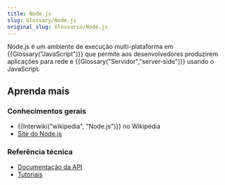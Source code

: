 ```yaml
---
title: Node.js
slug: Glossary/Node.js
original_slug: Glossario/Node.js
---
```


Node.js é um ambiente de execução multi-plataforma em {{Glossary("JavaScript")}} que permite aos desenvolvedores produzirem aplicações para rede e {{Glossary("Servidor","server-side")}} usando o JavaScript.

## Aprenda mais

### Conhecimentos gerais

- {{Interwiki("wikipedia", "Node.js")}} no Wikipédia
- [Site do Node.js](https://nodejs.org/)

### Referência técnica

- [Documentação da API](https://nodejs.org/api/)
- [Tutoriais](https://nodejs.org/documentation/tutorials/)
